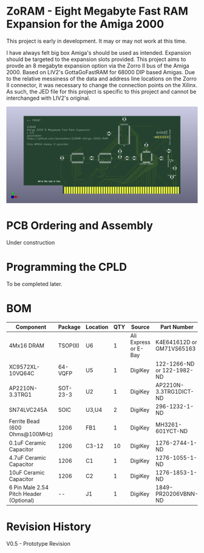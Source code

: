 # ZoRAM - Eight Megabyte Fast RAM Expansion for the Amiga 2000

This project is early in development. It may or may not work at this time.

I have always felt big box Amiga's should be used as intended. Expansion should be targeted to the expansion slots provided. This project aims to provde an 8 megabyte expansion option via the Zorro II bus of the Amiga 2000. Based on LIV2's GottaGoFastRAM for 68000 DIP based Amigas. Due to the relative messiness of the  data and address line locations on the Zorro II connector, it was necessary to  change the connection points on the Xilinx. As such, the JED file for this project is specific to this project and cannot be interchanged with LIV2's original.

![ZoRAM Image](ZoRAM.jpg)


# PCB Ordering and Assembly

Under construction

# Programming the CPLD

To be completed later.

# BOM

|Component|Package|Location|QTY|Source|Part Number|
--- | --- | --- | --- | --- | ---
4Mx16 DRAM|TSOP(II)| U6 | 1 | Ali Express or E-Bay| K4E641612D or GM71VS65163
XC9572XL-10VQ64C|64-VQFP|U5|1|DigiKey|122-1266-ND or 122-1982-ND
AP2210N-3.3TRG1|SOT-23-3|U2|1|DigiKey|AP2210N-3.3TRG1DICT-ND
SN74LVC245A|SOIC|U3,U4|2|DigiKey|296-1232-1-ND
Ferrite Bead (600 Ohms@100MHz)|1206|FB1|1|DigiKey|MH3261-601YCT-ND
0.1uF Ceramic Capacitor|1206|C3-12|10|DigiKey|1276-2744-1-ND
4.7uF Ceramic Capacitor|1206|C1|1|DigiKey|1276-1055-1-ND
10uF Ceramic Capacitor|1206|C2|1|DigiKey|1276-1853-1-ND
6 Pin Male 2.54 Pitch Header (Optional)|--|J1|1|DigiKey|1849-PR20206VBNN-ND‎

# Revision History

V0.5 - Prototype Revision
